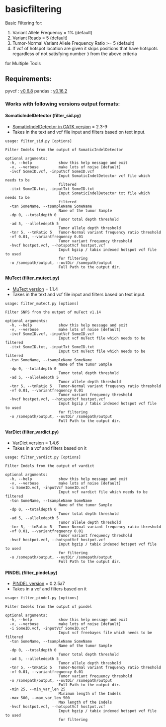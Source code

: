 # basicfiltering
Basic Filtering for: 

1. Variant Allele Frequency = 1% (default)
2. Variant Reads = 5 (default)
3. Tumor-Normal Variant Allele Frequency Ratio >= 5  (default)
4. If vcf of hotspot location are given it skips positions that have hotspots regardless of not satisfying number `3` from the above criteria

for Multiple Tools

## Requirements:
pyvcf : [v0.6.8](http://pyvcf.readthedocs.io/en/latest/INTRO.html)
pandas : [v0.16.2](http://pandas.pydata.org/)

### Works with following versions output formats:

#### SomaticIndelDetector (filter\_sid.py)
- [SomaticIndelDetector in GATK  version](https://software.broadinstitute.org/gatk/download/) = 2.3-9
- Takes in the text and vcf file input and filters based on text input. 	

```
usage: filter_sid.py [options]

Filter Indels from the output of SomaticIndelDetector

optional arguments:
  -h, --help            show this help message and exit
  -v, --verbose         make lots of noise [default]
  -ivcf SomeID.vcf, -inputVcf SomeID.vcf
                        Input SomaticIndelDetector vcf file which needs to be
                        filtered
  -itxt SomeID.txt, -inputTxt SomeID.txt
                        Input SomaticIndelDetector txt file which needs to be
                        filtered
  -tsn SomeName, --tsampleName SomeName
                        Name of the tumor Sample
  -dp 0, --totaldepth 0
                        Tumor total depth threshold
  -ad 5, --alleledepth 5
                        Tumor allele depth threshold
  -tnr 5, --tnRatio 5   Tumor-Normal variant frequency ratio threshold
  -vf 0.01, --variantfrequency 0.01
                        Tumor variant frequency threshold
  -hvcf hostpot.vcf, --hotspotVcf hostpot.vcf
                        Input bgzip / tabix indexed hotspot vcf file to used
                        for filtering
  -o /somepath/output, --outDir /somepath/output
                        Full Path to the output dir.

```

#### MuTect (filter\_mutect.py)
- [MuTect version](https://github.com/broadinstitute/mutect/tree/1.1.4) = 1.1.4
- Takes in the text and vcf file input and filters based on text input.

```
usage: filter_mutect.py [options]

Filter SNPS from the output of muTect v1.14

optional arguments:
  -h, --help            show this help message and exit
  -v, --verbose         make lots of noise [default]
  -ivcf SomeID.vcf, -inputVcf SomeID.vcf
                        Input vcf muTect file which needs to be filtered
  -itxt SomeID.txt, -inputTxt SomeID.txt
                        Input txt muTect file which needs to be filtered
  -tsn SomeName, --tsampleName SomeName
                        Name of the tumor Sample
  -dp 0, --totaldepth 0
                        Tumor total depth threshold
  -ad 5, --alleledepth 5
                        Tumor allele depth threshold
  -tnr 5, --tnRatio 5   Tumor-Normal variant frequency ratio threshold
  -vf 0.01, --variantfrequency 0.01
                        Tumor variant frequency threshold
  -hvcf hostpot.vcf, --hotspotVcf hostpot.vcf
                        Input bgzip / tabix indexed hotspot vcf file to used
                        for filtering
  -o /somepath/output, --outDir /somepath/output
                        Full Path to the output dir.

```

#### VarDict (filter\_vardict.py)
- [VarDict version](https://github.com/AstraZeneca-NGS/VarDictJava/tree/v1.4.6) = 1.4.6
- Takes in a vcf and filters based on it

```
usage: filter_vardict.py [options]

Filter Indels from the output of vardict

optional arguments:
  -h, --help            show this help message and exit
  -v, --verbose         make lots of noise [default]
  -i SomeID.vcf, -inputVcf SomeID.vcf
                        Input vcf vardict file which needs to be filtered
  -tsn SomeName, --tsampleName SomeName
                        Name of the tumor Sample
  -dp 0, --totaldepth 0
                        Tumor total depth threshold
  -ad 5, --alleledepth 5
                        Tumor allele depth threshold
  -tnr 5, --tnRatio 5   Tumor-Normal variant frequency ratio threshold
  -vf 0.01, --variantfrequency 0.01
                        Tumor variant frequency threshold
  -hvcf hostpot.vcf, --hotspotVcf hostpot.vcf
                        Input bgzip / tabix indexed hotspot vcf file to used
                        for filtering
  -o /somepath/output, --outDir /somepath/output
                        Full Path to the output dir.
```
#### PINDEL (filter\_pindel.py)
- [PINDEL version](https://github.com/genome/pindel/tree/v0.2.5a7) = 0.2.5a7
- Takes in a vcf and filters based on it

```
usage: filter_pindel.py [options]

Filter Indels from the output of pindel

optional arguments:
  -h, --help            show this help message and exit
  -v, --verbose         make lots of noise [default]
  -i SomeID.vcf, -inputVcf SomeID.vcf
                        Input vcf freebayes file which needs to be filtered
  -tsn SomeName, --tsampleName SomeName
                        Name of the tumor Sample
  -dp 0, --totaldepth 0
                        Tumor total depth threshold
  -ad 5, --alleledepth 5
                        Tumor allele depth threshold
  -tnr 5, --tnRatio 5   Tumor-Normal variant frequency ratio threshold
  -vf 0.01, --variantfrequency 0.01
                        Tumor variant frequency threshold
  -o /somepath/output, --outDir /somepath/output
                        Full Path to the output dir.
  -min 25, --min_var_len 25
                        Minimum length of the Indels
  -max 500, --max_var_len 500
                        Max length of the Indels
  -hvcf hostpot.vcf, --hotspotVcf hostpot.vcf
                        Input bgzip / tabix indexed hotspot vcf file to used
                        for filtering

```

